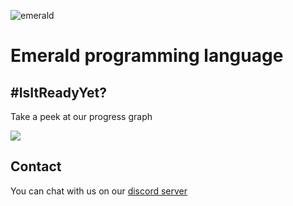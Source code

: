 <!--![](https://i.imgur.com/PoeRKRk.png)-->
![emerald](https://i.imgur.com/Nn1YBim.png)

# Emerald programming language

## #IsItReadyYet?

Take a peek at our progress graph

![](https://i.imgur.com/KI6OzLq.png)

## Contact

You can chat with us on our [discord server](https://discordapp.com/invite/km4d79B)
